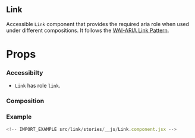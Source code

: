 ## Link

Accessible `Link` component that provides the required aria role when used under
different compositions. It follows the
[WAI-ARIA Link Pattern](https://www.w3.org/TR/wai-aria-practices-1.2/#link).

# Props

<!-- INJECT_PROPS src/link -->

### Accessibilty

- `Link` has role `link`.

### Composition

<!-- INJECT_COMPOSITION src/link -->

### Example

```js
<!-- IMPORT_EXAMPLE src/link/stories/__js/Link.component.jsx -->
```
